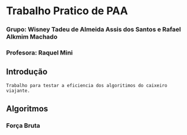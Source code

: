 # Trabalho Pratico de PAA
### Grupo: Wisney Tadeu de Almeida Assis dos Santos e Rafael Alkmim Machado
### Profesora: Raquel Mini

## Introdução
	Trabalho para testar a eficiencia dos algoritimos do caixeiro viajante.

## Algoritmos
### Força Bruta
	